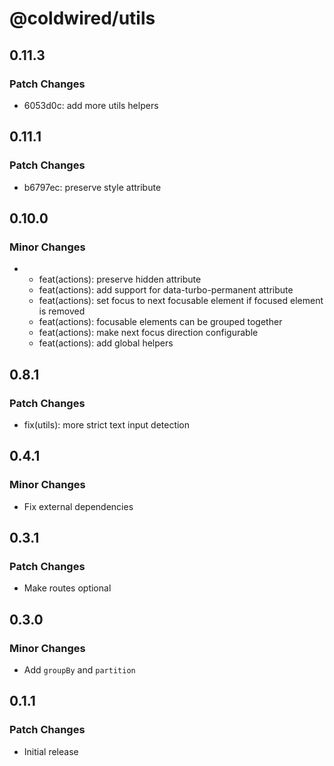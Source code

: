 # @coldwired/utils

## 0.11.3

### Patch Changes

- 6053d0c: add more utils helpers

## 0.11.1

### Patch Changes

- b6797ec: preserve style attribute

## 0.10.0

### Minor Changes

- - feat(actions): preserve hidden attribute
  - feat(actions): add support for data-turbo-permanent attribute
  - feat(actions): set focus to next focusable element if focused element is removed
  - feat(actions): focusable elements can be grouped together
  - feat(actions): make next focus direction configurable
  - feat(actions): add global helpers

## 0.8.1

### Patch Changes

- fix(utils): more strict text input detection

## 0.4.1

### Minor Changes

- Fix external dependencies

## 0.3.1

### Patch Changes

- Make routes optional

## 0.3.0

### Minor Changes

- Add `groupBy` and `partition`

## 0.1.1

### Patch Changes

- Initial release
